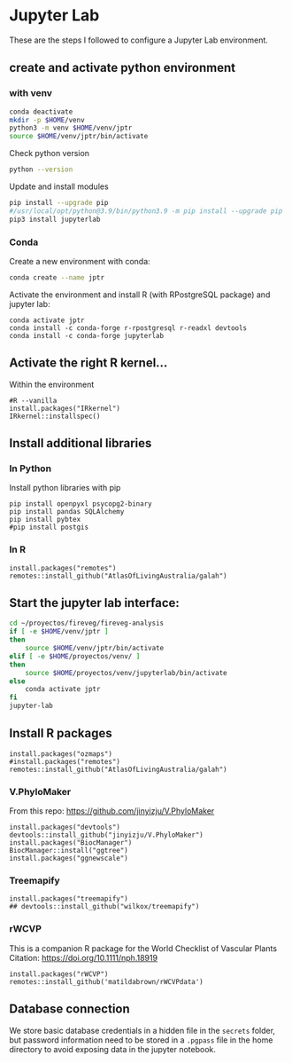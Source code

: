 # Jupyter Lab

These are the steps I followed to configure a Jupyter Lab environment.

## create and activate python environment

### with venv

```sh
conda deactivate
mkdir -p $HOME/venv
python3 -m venv $HOME/venv/jptr
source $HOME/venv/jptr/bin/activate
```

Check python version
```sh
python --version
```

Update and install modules
```sh
pip install --upgrade pip
#/usr/local/opt/python@3.9/bin/python3.9 -m pip install --upgrade pip
pip3 install jupyterlab

```


### Conda
Create a new environment with conda:

```sh
conda create --name jptr
```

Activate the environment and install R (with RPostgreSQL package) and jupyter lab:

```{bash}
conda activate jptr
conda install -c conda-forge r-rpostgresql r-readxl devtools
conda install -c conda-forge jupyterlab
```

## Activate the right R kernel...

Within the environment

```{r}
#R --vanilla
install.packages("IRkernel")
IRkernel::installspec()
```

## Install additional libraries

### In Python

Install python libraries with pip

```{bash}
pip install openpyxl psycopg2-binary
pip install pandas SQLAlchemy
pip install pybtex
#pip install postgis
```
### In R

```{bash}
install.packages("remotes")
remotes::install_github("AtlasOfLivingAustralia/galah")
```

## Start the jupyter lab interface:

```sh
cd ~/proyectos/fireveg/fireveg-analysis
if [ -e $HOME/venv/jptr ]
then 
    source $HOME/venv/jptr/bin/activate
elif [ -e $HOME/proyectos/venv/ ]
then 
    source $HOME/proyectos/venv/jupyterlab/bin/activate
else 
    conda activate jptr
fi 
jupyter-lab
```

## Install R packages

```{r}
install.packages("ozmaps")
#install.packages("remotes")
remotes::install_github("AtlasOfLivingAustralia/galah")
```


### V.PhyloMaker

From this repo: https://github.com/jinyizju/V.PhyloMaker

```{r}
install.packages("devtools")
devtools::install_github("jinyizju/V.PhyloMaker")
install.packages("BiocManager")
BiocManager::install("ggtree")
install.packages("ggnewscale")
```


### Treemapify

```{r}
install.packages("treemapify")
## devtools::install_github("wilkox/treemapify")
```

### rWCVP

This is a companion R package for the World Checklist of Vascular Plants
Citation: https://doi.org/10.1111/nph.18919

```{r}
install.packages("rWCVP")
remotes::install_github('matildabrown/rWCVPdata')
```

## Database connection

We store basic database credentials in a hidden file in the `secrets` folder, but password information need to be stored in a `.pgpass` file in the home directory to avoid exposing data in the jupyter notebook.
